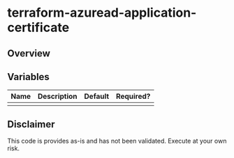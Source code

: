 # terraform-azuread-application-certificate

## Overview

## Variables

Name | Description | Default | Required?
---|---|---|---
 |  |  |

## Disclaimer

This code is provides as-is and has not been validated. Execute at your own risk. 